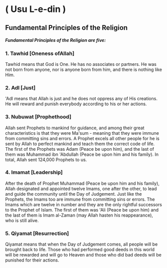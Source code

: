 ( Usu L-e-din )
===============

Fundamental Principles of the Religion
--------------------------------------

##### Fundamental Principles of the Religion are five:

### 1. Tawhid [Oneness ofAllah]

Tawhid means that God is One. He has no associates or partners. He was
not born from anyone, nor is anyone born from him, and there is nothing
like Him.

### 2. Adl [Just]

'Adl means that Allah is just and he does not oppress any of His
creations. He will reward and punish everybody according to his or her
actions.

### 3. Nubuwat [Prophethood]

Allah sent Prophets to mankind for guidance, and among their great
characteristics is that they were Ma'sum - meaning that they were immune
from committing sins and errors. A Prophet excels all other people for
he is sent by Allah to perfect mankind and teach them the correct code
of life. The first of the Prophets was Adam (Peace be upon him), and the
last of them was Muhammad ibn 'Abdullah (Peace be upon him and his
family). In total, Allah sent 124,000 Prophets to us.

### 4. Imamat [Leadership]

After the death of Prophet Muhammad (Peace be upon him and his family),
Allah designated and appointed twelve Imams, one after the other, to
lead and guide the community until the Day of Judgement. Just like the
Prophets, the Imams too are immune from committing sins or errors. The
Imams which are twelve in number and they are the only rightful
successors to the Prophet of Islam. The first of them was 'Ali (Peace be
upon him) and the last of them is Imam al-Zaman (may Allah hasten his
reappearance), who is still alive.

### 5. Qiyamat [Resurrection]

Qiyamat means that when the Day of Judgement comes, all people will be
brought back to life. Those who had performed good deeds in this world
will be rewarded and will go to Heaven and those who did bad deeds will
be punished for their actions.
